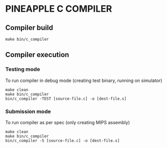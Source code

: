 # PINEAPPLE C COMPILER

## Compiler build
```
make bin/c_compiler
```

## Compiler execution

### Testing mode
To run compiler in debug mode (creating test binary, running on simulator)
```
make clean
make bin/c_compiler
bin/c_compiler -TEST [source-file.c] -o [dest-file.s]

```

### Submission mode
To run compiler as per spec (only creating MIPS assembly)
```
make clean
make bin/c_compiler
bin/c_compiler -S [source-file.c] -o [dest-file.s]

```
